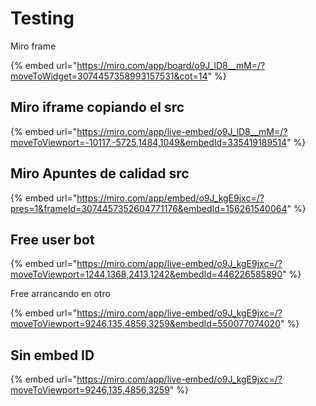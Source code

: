 # Testing

Miro frame

{% embed url="https://miro.com/app/board/o9J_lD8__mM=/?moveToWidget=3074457358993157531&cot=14" %}

## Miro iframe copiando el src

{% embed url="https://miro.com/app/live-embed/o9J_lD8__mM=/?moveToViewport=-10117,-5725,1484,1049&embedId=335419189514" %}

## Miro Apuntes de calidad src

{% embed url="https://miro.com/app/embed/o9J_kgE9jxc=/?pres=1&frameId=3074457352604771176&embedId=156261540064" %}

## Free user bot

{% embed url="https://miro.com/app/live-embed/o9J_kgE9jxc=/?moveToViewport=1244,1368,2413,1242&embedId=446226585890" %}

Free arrancando en otro



{% embed url="https://miro.com/app/live-embed/o9J_kgE9jxc=/?moveToViewport=9246,135,4856,3259&embedId=550077074020" %}

## Sin embed ID

{% embed url="https://miro.com/app/live-embed/o9J_kgE9jxc=/?moveToViewport=9246,135,4856,3259" %}

